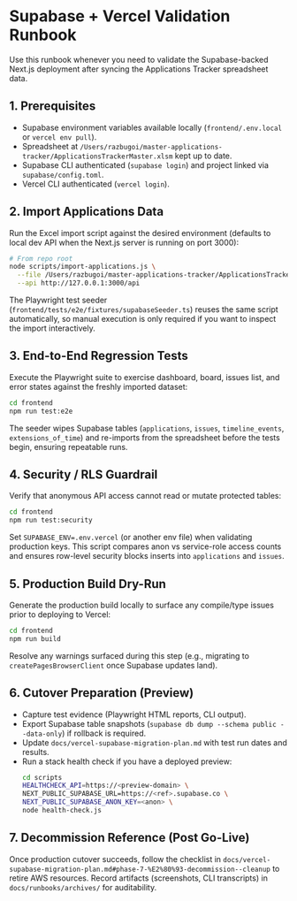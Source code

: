 # Supabase + Vercel Validation Runbook

Use this runbook whenever you need to validate the Supabase-backed Next.js deployment after syncing the Applications Tracker spreadsheet data.

## 1. Prerequisites
- Supabase environment variables available locally (`frontend/.env.local` or `vercel env pull`).
- Spreadsheet at `/Users/razbugoi/master-applications-tracker/ApplicationsTrackerMaster.xlsm` kept up to date.
- Supabase CLI authenticated (`supabase login`) and project linked via `supabase/config.toml`.
- Vercel CLI authenticated (`vercel login`).

## 2. Import Applications Data
Run the Excel import script against the desired environment (defaults to local dev API when the Next.js server is running on port 3000):

```bash
# From repo root
node scripts/import-applications.js \
  --file /Users/razbugoi/master-applications-tracker/ApplicationsTrackerMaster.xlsm \
  --api http://127.0.0.1:3000/api
```

The Playwright test seeder (`frontend/tests/e2e/fixtures/supabaseSeeder.ts`) reuses the same script automatically, so manual execution is only required if you want to inspect the import interactively.

## 3. End-to-End Regression Tests
Execute the Playwright suite to exercise dashboard, board, issues list, and error states against the freshly imported dataset:

```bash
cd frontend
npm run test:e2e
```

The seeder wipes Supabase tables (`applications`, `issues`, `timeline_events`, `extensions_of_time`) and re-imports from the spreadsheet before the tests begin, ensuring repeatable runs.

## 4. Security / RLS Guardrail
Verify that anonymous API access cannot read or mutate protected tables:

```bash
cd frontend
npm run test:security
```

Set `SUPABASE_ENV=.env.vercel` (or another env file) when validating production keys. This script compares anon vs service-role access counts and ensures row-level security blocks inserts into `applications` and `issues`.

## 5. Production Build Dry-Run
Generate the production build locally to surface any compile/type issues prior to deploying to Vercel:

```bash
cd frontend
npm run build
```

Resolve any warnings surfaced during this step (e.g., migrating to `createPagesBrowserClient` once Supabase updates land).

## 6. Cutover Preparation (Preview)
- Capture test evidence (Playwright HTML reports, CLI output).
- Export Supabase table snapshots (`supabase db dump --schema public --data-only`) if rollback is required.
- Update `docs/vercel-supabase-migration-plan.md` with test run dates and results.
- Run a stack health check if you have a deployed preview:
  ```bash
  cd scripts
  HEALTHCHECK_API=https://<preview-domain> \
  NEXT_PUBLIC_SUPABASE_URL=https://<ref>.supabase.co \
  NEXT_PUBLIC_SUPABASE_ANON_KEY=<anon> \
  node health-check.js
  ```

## 7. Decommission Reference (Post Go-Live)
Once production cutover succeeds, follow the checklist in `docs/vercel-supabase-migration-plan.md#phase-7-%E2%80%93-decommission--cleanup` to retire AWS resources. Record artifacts (screenshots, CLI transcripts) in `docs/runbooks/archives/` for auditability.
